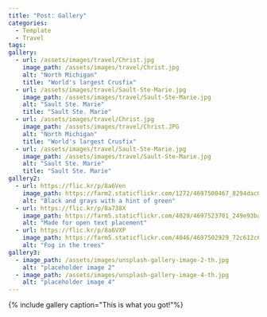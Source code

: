 ```yaml
---
title: "Post: Gallery"
categories:
  - Template
  - Travel
tags:
gallery:
  - url: /assets/images/travel/Christ.jpg
    image_path: /assets/images/travel/Christ.jpg
    alt: "North Michigan"
    title: "World's largest Crusfix"
  - url: /assets/images/travel/Sault-Ste-Marie.jpg
    image_path: /assets/images/travel/Sault-Ste-Marie.jpg
    alt: "Sault Ste. Marie"
    title: "Sault Ste. Marie"
  - url: /assets/images/travel/Christ.jpg
    image_path: /assets/images/travel/Christ.JPG
    alt: "North Michigan"
    title: "World's largest Crusfix"
  - url: /assets/images/travel/Sault-Ste-Marie.jpg
    image_path: /assets/images/travel/Sault-Ste-Marie.jpg
    alt: "Sault Ste. Marie"
    title: "Sault Ste. Marie"
gallery2:
  - url: https://flic.kr/p/8a6Ven
    image_path: https://farm2.staticflickr.com/1272/4697500467_8294dac099_q.jpg
    alt: "Black and grays with a hint of green"
  - url: https://flic.kr/p/8a738X
    image_path: https://farm5.staticflickr.com/4029/4697523701_249e93ba23_q.jpg
    alt: "Made for open text placement"
  - url: https://flic.kr/p/8a6VXP
    image_path: https://farm5.staticflickr.com/4046/4697502929_72c612c636_q.jpg
    alt: "Fog in the trees"
gallery3:
  - image_path: /assets/images/unsplash-gallery-image-2-th.jpg
    alt: "placeholder image 2"
  - image_path: /assets/images/unsplash-gallery-image-4-th.jpg
    alt: "placeholder image 4"
---
```



{% include gallery caption="This is what you got!"%}

